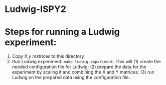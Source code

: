 # Ludwig-ISPY2

# Steps for running a Ludwig experiment:

1. Copy X,y matrices to this directory
1. Run Ludwig experiment: `make ludwig-experiment`. This will (1) create the needed configuration file for Ludwig; (2) prepare the data for the experiment by scaling it and combining the X and Y matrices; (3) run Ludwig on the prepared data using the configuration file.
